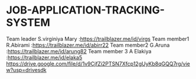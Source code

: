 # JOB-APPLICATION-TRACKING-SYSTEM
Team leader       S.virginiya Mary       :https://trailblazer.me/id/virgs
Team member1      R.Abirami              :https://trailblazer.me/id/abirr22
Team member2      G.Aruna                :https://trailblazer.me/id/arung82
Team member 3     A Elakiya              :https://trailblazer.me/id/elaka5
https://drive.google.com/file/d/1v9CjfZi2PTSN7Xfcp12gUyKb8qGQQ7rg/view?usp=drivesdk
